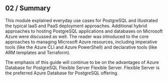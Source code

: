 ## 02 / Summary

This module explained everyday use cases for PostgreSQL and illustrated the typical IaaS and PaaS deployment approaches. Additional hybrid approaches to hosting PostgreSQL applications and databases on Microsoft Azure were discussed as well. The reader was introduced to the core approaches to managing Microsoft Azure resources, including imperative tools (like the Azure CLI and Azure PowerShell) and declarative tools (like ARM templates and Terraform).

The emphasis of this guide will continue to be on the advantages of Azure Database for PostgreSQL Flexible Server Flexible Server. Flexible Server is the preferred Azure Database for PostgreSQL offering.
